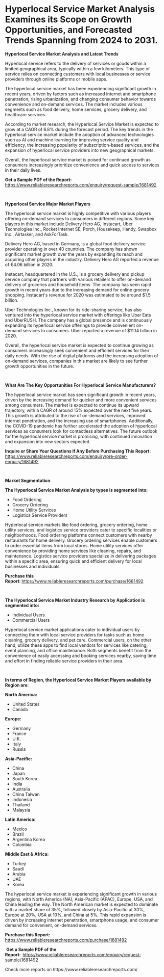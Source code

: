 <p><h1>Hyperlocal Service Market Analysis Examines its Scope on Growth Opportunities, and Forecasted Trends Spanning from 2024 to 2031.</h1></p><p><strong>Hyperlocal Service Market Analysis and Latest Trends</strong></p>
<p><p>Hyperlocal service refers to the delivery of services or goods within a limited geographical area, typically within a few kilometers. This type of service relies on connecting customers with local businesses or service providers through online platforms or mobile apps.</p><p>The hyperlocal service market has been experiencing significant growth in recent years, driven by factors such as increased internet and smartphone penetration, rising urbanization, and changing consumer behavior towards convenience and on-demand services. The market includes various segments such as food delivery, home services, grocery delivery, and healthcare services.</p><p>According to market research, the Hyperlocal Service Market is expected to grow at a CAGR of 6.8% during the forecast period. The key trends in the hyperlocal service market include the adoption of advanced technologies such as AI and machine learning for improving service quality and efficiency, the increasing popularity of subscription-based services, and the expansion of hyperlocal service providers into new geographical markets.</p><p>Overall, the hyperlocal service market is poised for continued growth as consumers increasingly prioritize convenience and quick access to services in their daily lives.</p></p>
<p><strong>Get a Sample PDF of the Report:&nbsp;</strong> <a href="https://www.reliableresearchreports.com/enquiry/request-sample/1681492">https://www.reliableresearchreports.com/enquiry/request-sample/1681492</a></p>
<p>&nbsp;</p>
<p><strong>Hyperlocal Service Major Market Players</strong></p>
<p><p>The hyperlocal service market is highly competitive with various players offering on-demand services to consumers in different regions. Some key players in this market include Delivery Hero AG, Instacart, Uber Technologies Inc., Rocket Internet SE, Porch, Housekeep, Handy, Swapbox Inc., Airtasker, and AskForTask.</p><p>Delivery Hero AG, based in Germany, is a global food delivery service provider operating in over 40 countries. The company has shown significant market growth over the years by expanding its reach and acquiring other players in the industry. Delivery Hero AG reported a revenue of €4.06 billion in 2020.</p><p>Instacart, headquartered in the U.S., is a grocery delivery and pickup service company that partners with various retailers to offer on-demand delivery of groceries and household items. The company has seen rapid growth in recent years due to the increasing demand for online grocery shopping. Instacart's revenue for 2020 was estimated to be around $1.5 billion.</p><p>Uber Technologies Inc., known for its ride-sharing service, has also ventured into the hyperlocal service market with offerings like Uber Eats and UberRUSH. The company has a global presence and is continuously expanding its hyperlocal service offerings to provide convenient on-demand services to consumers. Uber reported a revenue of $11.14 billion in 2020.</p><p>Overall, the hyperlocal service market is expected to continue growing as consumers increasingly seek convenient and efficient services for their daily needs. With the rise of digital platforms and the increasing adoption of on-demand services, companies in this market are likely to see further growth opportunities in the future.</p></p>
<p>&nbsp;</p>
<p><strong>What Are The Key Opportunities For Hyperlocal Service Manufacturers?</strong></p>
<p><p>The hyperlocal service market has seen significant growth in recent years, driven by the increasing demand for quicker and more convenient services among consumers. The market is expected to continue its upward trajectory, with a CAGR of around 15% expected over the next five years. This growth is attributed to the rise of on-demand services, improved internet penetration, and the increasing use of smartphones. Additionally, the COVID-19 pandemic has further accelerated the adoption of hyperlocal services as consumers look for contactless alternatives. The future outlook for the hyperlocal service market is promising, with continued innovation and expansion into new sectors expected.</p></p>
<p><strong>Inquire or Share Your Questions If Any Before Purchasing This Report:</strong> <a href="https://www.reliableresearchreports.com/enquiry/pre-order-enquiry/1681492">https://www.reliableresearchreports.com/enquiry/pre-order-enquiry/1681492</a></p>
<p>&nbsp;</p>
<p><strong>Market Segmentation</strong></p>
<p><strong>The Hyperlocal Service Market Analysis by types is segmented into:</strong></p>
<p><ul><li>Food Ordering</li><li>Grocery Ordering</li><li>Home Utility Services</li><li>Logistics Service Providers</li></ul></p>
<p><p>Hyperlocal service markets like food ordering, grocery ordering, home utility services, and logistics service providers cater to specific localities or neighborhoods. Food ordering platforms connect customers with nearby restaurants for home delivery. Grocery ordering services enable customers to order essential items from local stores. Home utility services offer convenience by providing home services like cleaning, repairs, and maintenance. Logistics service providers specialize in delivering packages within a specific area, ensuring quick and efficient delivery for local businesses and individuals.</p></p>
<p><strong>Purchase this Report:&nbsp;</strong><a href="https://www.reliableresearchreports.com/purchase/1681492">https://www.reliableresearchreports.com/purchase/1681492</a></p>
<p>&nbsp;</p>
<p><strong>The Hyperlocal Service Market Industry Research by Application is segmented into:</strong></p>
<p><ul><li>Individual Users</li><li>Commercial Users</li></ul></p>
<p><p>Hyperlocal service market applications cater to individual users by connecting them with local service providers for tasks such as home cleaning, grocery delivery, and pet care. Commercial users, on the other hand, utilize these apps to find local vendors for services like catering, event planning, and office maintenance. Both segments benefit from the convenience of easily accessing and booking services nearby, saving time and effort in finding reliable service providers in their area.</p></p>
<p>&nbsp;</p>
<p><strong>In terms of Region, the Hyperlocal Service Market Players available by Region are:</strong></p>
<p>
    <p> <strong> North America: </strong>
        <ul>
            <li>United States</li>
            <li>Canada</li>
        </ul>
        </p> 
    <p> <strong> Europe: </strong>
        <ul>
            <li>Germany</li>
            <li>France</li>
            <li>U.K.</li>
            <li>Italy</li>
            <li>Russia</li>
        </ul>
        </p> 
    <p> <strong> Asia-Pacific: </strong>
        <ul>
            <li>China</li>
            <li>Japan</li>
            <li>South Korea</li>
            <li>India</li>
            <li>Australia</li>
            <li>China Taiwan</li>
            <li>Indonesia</li>
            <li>Thailand</li>
            <li>Malaysia</li>
        </ul>
        </p> 
    <p> <strong> Latin America: </strong>
        <ul>
            <li>Mexico</li>
            <li>Brazil</li>
            <li>Argentina Korea</li>
            <li>Colombia</li>
        </ul>
        </p> 
    <p> <strong> Middle East & Africa: </strong>
        <ul>
            <li>Turkey</li>
            <li>Saudi</li>
            <li>Arabia</li>
            <li>UAE</li>
            <li>Korea</li>
        </ul>
    </p>
    </p>
<p><p>The hyperlocal service market is experiencing significant growth in various regions, with North America (NA), Asia-Pacific (APAC), Europe, USA, and China leading the way. The North American market is expected to dominate with a market share of 35%, followed closely by Asia-Pacific at 30%, Europe at 20%, USA at 10%, and China at 5%. This rapid expansion is driven by increasing internet penetration, smartphone usage, and consumer demand for convenient, on-demand services.</p></p>
<p><strong>Purchase this Report: </strong><a href="https://www.reliableresearchreports.com/purchase/1681492">https://www.reliableresearchreports.com/purchase/1681492</a></p>
<p>&nbsp;<strong>Get a Sample PDF of the Report:&nbsp;&nbsp;</strong><a href="https://www.reliableresearchreports.com/enquiry/request-sample/1681492">https://www.reliableresearchreports.com/enquiry/request-sample/1681492</a></p>
<p><strong></strong></p>
<p>Check more reports on https://www.reliableresearchreports.com/</p>